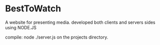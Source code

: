 # BestToWatch

A website for presenting media.
developed both clients and servers sides using NODE.JS

compile: node ./server.js on the projects directory.
